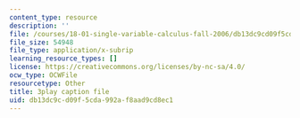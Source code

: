 ```yaml
---
content_type: resource
description: ''
file: /courses/18-01-single-variable-calculus-fall-2006/db13dc9cd09f5cda992af8aad9cd8ec1_ShGBRUx2ub8.vtt
file_size: 54948
file_type: application/x-subrip
learning_resource_types: []
license: https://creativecommons.org/licenses/by-nc-sa/4.0/
ocw_type: OCWFile
resourcetype: Other
title: 3play caption file
uid: db13dc9c-d09f-5cda-992a-f8aad9cd8ec1
---
```

